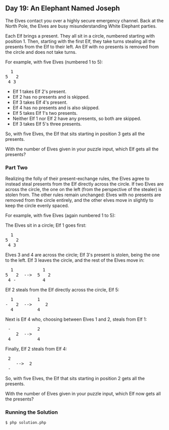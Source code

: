 ## Day 19: An Elephant Named Joseph

The Elves contact you over a highly secure emergency channel. Back at the North Pole, the Elves are busy misunderstanding White Elephant parties.

Each Elf brings a present. They all sit in a circle, numbered starting with position 1. Then, starting with the first Elf, they take turns stealing all the presents from the Elf to their left. An Elf with no presents is removed from the circle and does not take turns.

For example, with five Elves (numbered 1 to 5):

<pre>
  1
5   2
 4 3
</pre>

- Elf 1 takes Elf 2's present.
- Elf 2 has no presents and is skipped.
- Elf 3 takes Elf 4's present.
- Elf 4 has no presents and is also skipped.
- Elf 5 takes Elf 1's two presents.
- Neither Elf 1 nor Elf 2 have any presents, so both are skipped.
- Elf 3 takes Elf 5's three presents.

So, with five Elves, the Elf that sits starting in position 3 gets all the presents.

With the number of Elves given in your puzzle input, which Elf gets all the presents?

### Part Two

Realizing the folly of their present-exchange rules, the Elves agree to instead steal presents from the Elf directly across the circle. If two Elves are across the circle, the one on the left (from the perspective of the stealer) is stolen from. The other rules remain unchanged: Elves with no presents are removed from the circle entirely, and the other elves move in slightly to keep the circle evenly spaced.

For example, with five Elves (again numbered 1 to 5):

The Elves sit in a circle; Elf 1 goes first:

<pre>
  1
5   2
 4 3
</pre>

Elves 3 and 4 are across the circle; Elf 3's present is stolen, being the one to the left. Elf 3 leaves the circle, and the rest of the Elves move in:

<pre>
  1           1
5   2  -->  5   2
 4 -          4
</pre>

Elf 2 steals from the Elf directly across the circle, Elf 5:

<pre>
  1         1 
-   2  -->     2
  4         4 
</pre>

Next is Elf 4 who, choosing between Elves 1 and 2, steals from Elf 1:
 
<pre>
 -          2  
    2  -->
 4          4
</pre>

Finally, Elf 2 steals from Elf 4:

<pre>
 2
    -->  2  
 -
</pre>

So, with five Elves, the Elf that sits starting in position 2 gets all the presents.

With the number of Elves given in your puzzle input, which Elf now gets all the presents?

### Running the Solution

    $ php solution.php
